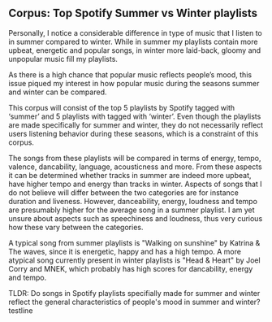 ## Corpus: Top Spotify Summer vs Winter playlists

Personally, I notice a considerable difference in type of music that I listen to in summer compared to winter. While in summer my playlists contain more upbeat, energetic and popular songs, in winter more laid-back, gloomy and unpopular music fill my playlists. 

As there is a high chance that popular music reflects people’s mood, this issue piqued my interest in how popular music during the seasons summer and winter can be compared. 

This corpus will consist of the top 5 playlists by Spotify tagged with ‘summer’ and 5 playlists with tagged with ‘winter’. Even though the playlists are made specifically for summer and winter, they do not necessarily reflect users listening behavior during these seasons, which is a constraint of this corpus.

The songs from these playlists will be compared in terms of energy, tempo, valence, dancability, language, acousticness and more. From these aspects it can be determined whether tracks in summer are indeed more upbeat, have higher tempo and energy than tracks in winter. Aspects of songs that I do not believe will differ between the two categories are for instance duration and liveness. However, danceability, energy, loudness and tempo are presumably higher for the average song in a summer playlist. I am yet unsure about aspects such as speechiness and loudness, thus very curious how these vary between the categories. 

A typical song from summer playlists is "Walking on sunshine" by Katrina & The waves, since it is energetic, happy and has a high tempo. A more atypical song currently present in winter playlists is "Head & Heart" by Joel Corry and MNEK, which probably has high scores for dancability, energy and tempo.

TLDR: Do songs in Spotify playlists specifially made for summer and winter reflect the general characteristics of people's mood in summer and winter?
testline
